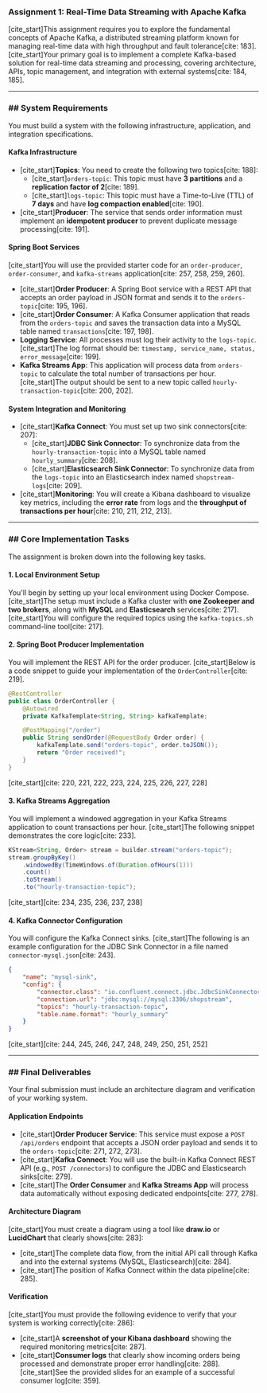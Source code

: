 ### **Assignment 1: Real-Time Data Streaming with Apache Kafka**

[cite\_start]This assignment requires you to explore the fundamental concepts of Apache Kafka, a distributed streaming platform known for managing real-time data with high throughput and fault tolerance[cite: 183]. [cite\_start]Your primary goal is to implement a complete Kafka-based solution for real-time data streaming and processing, covering architecture, APIs, topic management, and integration with external systems[cite: 184, 185].

-----

### \#\# System Requirements

You must build a system with the following infrastructure, application, and integration specifications.

#### Kafka Infrastructure

* [cite\_start]**Topics**: You need to create the following two topics[cite: 188]:
    * [cite\_start]`orders-topic`: This topic must have **3 partitions** and a **replication factor of 2**[cite: 189].
    * [cite\_start]`logs-topic`: This topic must have a Time-to-Live (TTL) of **7 days** and have **log compaction enabled**[cite: 190].
* [cite\_start]**Producer**: The service that sends order information must implement an **idempotent producer** to prevent duplicate message processing[cite: 191].

#### Spring Boot Services

[cite\_start]You will use the provided starter code for an `order-producer`, `order-consumer`, and `kafka-streams` application[cite: 257, 258, 259, 260].

* [cite\_start]**Order Producer**: A Spring Boot service with a REST API that accepts an order payload in JSON format and sends it to the `orders-topic`[cite: 195, 196].
* [cite\_start]**Order Consumer**: A Kafka Consumer application that reads from the `orders-topic` and saves the transaction data into a MySQL table named `transactions`[cite: 197, 198].
* **Logging Service**: All processes must log their activity to the `logs-topic`. [cite\_start]The log format should be: `timestamp, service_name, status, error_message`[cite: 199].
* **Kafka Streams App**: This application will process data from `orders-topic` to calculate the total number of transactions per hour. [cite\_start]The output should be sent to a new topic called `hourly-transaction-topic`[cite: 200, 202].

#### System Integration and Monitoring

* [cite\_start]**Kafka Connect**: You must set up two sink connectors[cite: 207]:
    * [cite\_start]**JDBC Sink Connector**: To synchronize data from the `hourly-transaction-topic` into a MySQL table named `hourly_summary`[cite: 208].
    * [cite\_start]**Elasticsearch Sink Connector**: To synchronize data from the `logs-topic` into an Elasticsearch index named `shopstream-logs`[cite: 209].
* [cite\_start]**Monitoring**: You will create a Kibana dashboard to visualize key metrics, including the **error rate** from logs and the **throughput of transactions per hour**[cite: 210, 211, 212, 213].

-----

### \#\# Core Implementation Tasks

The assignment is broken down into the following key tasks.

#### 1\. Local Environment Setup

You'll begin by setting up your local environment using Docker Compose. [cite\_start]The setup must include a Kafka cluster with **one Zookeeper and two brokers**, along with **MySQL** and **Elasticsearch** services[cite: 217]. [cite\_start]You will configure the required topics using the `kafka-topics.sh` command-line tool[cite: 217].

#### 2\. Spring Boot Producer Implementation

You will implement the REST API for the order producer. [cite\_start]Below is a code snippet to guide your implementation of the `OrderController`[cite: 219].

```java
@RestController
public class OrderController {
    @Autowired
    private KafkaTemplate<String, String> kafkaTemplate;

    @PostMapping("/order")
    public String sendOrder(@RequestBody Order order) {
        kafkaTemplate.send("orders-topic", order.toJSON());
        return "Order received!";
    }
}
```

[cite\_start][cite: 220, 221, 222, 223, 224, 225, 226, 227, 228]

#### 3\. Kafka Streams Aggregation

You will implement a windowed aggregation in your Kafka Streams application to count transactions per hour. [cite\_start]The following snippet demonstrates the core logic[cite: 233].

```java
KStream<String, Order> stream = builder.stream("orders-topic");
stream.groupByKey()
    .windowedBy(TimeWindows.of(Duration.ofHours(1)))
    .count()
    .toStream()
    .to("hourly-transaction-topic");
```

[cite\_start][cite: 234, 235, 236, 237, 238]

#### 4\. Kafka Connector Configuration

You will configure the Kafka Connect sinks. [cite\_start]The following is an example configuration for the JDBC Sink Connector in a file named `connector-mysql.json`[cite: 243].

```json
{
    "name": "mysql-sink",
    "config": {
        "connector.class": "io.confluent.connect.jdbc.JdbcSinkConnector",
        "connection.url": "jdbc:mysql://mysql:3306/shopstream",
        "topics": "hourly-transaction-topic",
        "table.name.format": "hourly_summary"
    }
}
```

[cite\_start][cite: 244, 245, 246, 247, 248, 249, 250, 251, 252]

-----

### \#\# Final Deliverables

Your final submission must include an architecture diagram and verification of your working system.

#### Application Endpoints

* [cite\_start]**Order Producer Service**: This service must expose a `POST /api/orders` endpoint that accepts a JSON order payload and sends it to the `orders-topic`[cite: 271, 272, 273].
* [cite\_start]**Kafka Connect**: You will use the built-in Kafka Connect REST API (e.g., `POST /connectors`) to configure the JDBC and Elasticsearch sinks[cite: 279].
* [cite\_start]The **Order Consumer** and **Kafka Streams App** will process data automatically without exposing dedicated endpoints[cite: 277, 278].

#### Architecture Diagram

[cite\_start]You must create a diagram using a tool like **draw.io** or **LucidChart** that clearly shows[cite: 283]:

* [cite\_start]The complete data flow, from the initial API call through Kafka and into the external systems (MySQL, Elasticsearch)[cite: 284].
* [cite\_start]The position of Kafka Connect within the data pipeline[cite: 285].

#### Verification

[cite\_start]You must provide the following evidence to verify that your system is working correctly[cite: 286]:

* [cite\_start]A **screenshot of your Kibana dashboard** showing the required monitoring metrics[cite: 287].
* [cite\_start]**Consumer logs** that clearly show incoming orders being processed and demonstrate proper error handling[cite: 288]. [cite\_start]See the provided slides for an example of a successful consumer log[cite: 359].